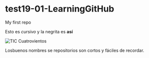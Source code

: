 # test19-01-LearningGitHub
My first repo


Esto es _cursivo_ y la negrita es **así**

![TIC Cuatrovientos](https://www.cuatrovientos.org/images/logo2.png)

Losbuenos nombres se repositorios son cortos y fáciles de recordar.
